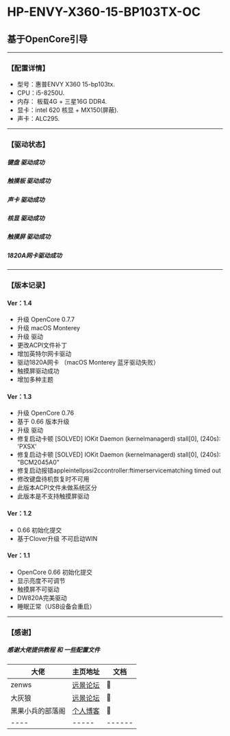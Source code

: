# HP-ENVY-X360-15-BP103TX-OC   
## 基于OpenCore引导     
---------------------------------------------   
###  【配置详情】  

*  型号：惠普ENVY X360 15-bp103tx.   
*  CPU：i5-8250U.   
*  内存： 板载4G + 三星16G DDR4.   
*  显卡：intel 620 核显  + MX150(屏蔽).    
*  声卡：ALC295.  

 ---------------------------------------------   
###  【驱动状态】   
#####  键盘 驱动成功  
#####  触摸板 驱动成功  
#####  声卡 驱动成功   
#####  核显 驱动成功      
#####  触摸屏 驱动成功   
#####  1820A网卡驱动成功   

---------------------------------------------   
###  【版本记录】    

#### Ver：1.4  
*  升级 OpenCore 0.7.7   
*  升级 macOS Monterey  
*  升级 驱动     
*  更改ACPI文件补丁    
*  增加英特尔网卡驱动    
*  驱动1820A网卡  （macOS Monterey 蓝牙驱动失败）  
*  触摸屏驱动成功     
*  增加多种主题    

#### Ver：1.3   
*  升级  OpenCore 0.76  
*  基于 0.66 版本升级    
*  升级 驱动   
*  修复启动卡顿 [SOLVED] IOKit Daemon (kernelmanagerd) stall[0], (240s): 'PXSX'   
*  修复启动卡顿 [SOLVED] IOKit Daemon (kernelmanagerd) stall[0], (240s): "BCM2045A0"   
*  修复启动报错appleintellpssi2ccontroller:ftimerservicematching timed out    
*  修改键盘待机恢复时不可用  
*  此版本ACPI文件未做系统区分   
*  此版本是不支持触摸屏驱动    
 
#### Ver：1.2     
*  0.66 初始化提交  
*  基于Clover升级 不可启动WIN     

#### Ver：1.1   
*  OpenCore 0.66 初始化提交   
*  显示亮度不可调节   
*  触摸屏不可驱动  
*  DW820A完美驱动   
*  睡眠正常（USB设备会重启）     

---------------------------------------------   
###  【感谢】
##### 感谢大佬提供教程 和 一些配置文件
大佬  | 主页地址  | 文档
 ---- | ----- | ------  
 zenws  | <a href="http://i.pcbeta.com/?19526" target="_blank">  远景论坛</a> | 💖 
 大灰狼  | <a href="http://i.pcbeta.com/?4851405" target="_blank">  远景论坛</a> | 💖   
 黑果小兵的部落阁  | <a href="https://blog.daliansky.net/" target="_blank">  个人博客</a> | 💖 
 ---- | ----- | ------  

